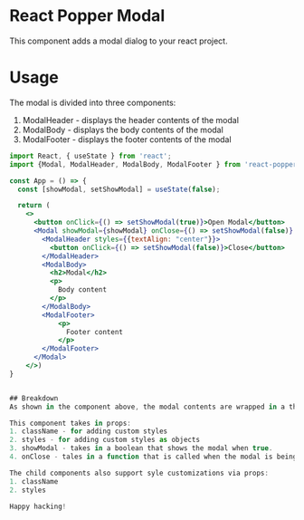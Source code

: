 # React Popper Modal

This component adds a modal dialog to your react project.

# Usage

The modal is divided into three components:
1. ModalHeader - displays the header contents of the modal
2. ModalBody - displays the body contents of the modal
3. ModalFooter - displays the footer contents of the modal

```jsx
import React, { useState } from 'react';
import {Modal, ModalHeader, ModalBody, ModalFooter } from 'react-popper-modal';

const App = () => {
  const [showModal, setShowModal] = useState(false);

  return (
    <>
      <button onClick={() => setShowModal(true)}>Open Modal</button>
      <Modal showModal={showModal} onClose={() => setShowModal(false)} centerVertically={true}>
        <ModalHeader styles={{textAlign: "center"}}>
          <button onClick={() => setShowModal(false)}>Close</button>
        </ModalHeader>
        <ModalBody> 
          <h2>Modal</h2>   
          <p>
            Body content
          </p>
        </ModalBody>
        <ModalFooter>
            <p> 
              Footer content
            </p>
        </ModalFooter>
      </Modal>
    </>)
}


## Breakdown
As shown in the component above, the modal contents are wrapped in a the "Modal" component. 

This component takes in props:
1. className - for adding custom styles
2. styles - for adding custom styles as objects
3. showModal - takes in a boolean that shows the modal when true.
4. onClose - tales in a function that is called when the modal is being closed.

The child components also support syle customizations via props:
1. className
2. styles

Happy hacking!